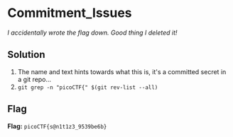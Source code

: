 # Commitment_Issues
*I accidentally wrote the flag down. Good thing I deleted it!*

## Solution
1. The name and text hints towards what this is, it's a committed secret in a git repo...
2. `git grep -n "picoCTF{" $(git rev-list --all)`


## Flag
**Flag:** `picoCTF{s@n1t1z3_9539be6b}`
